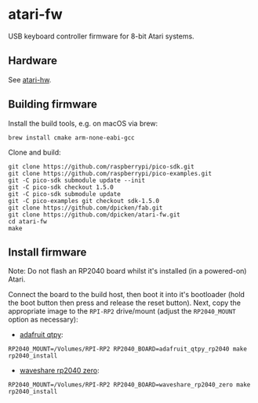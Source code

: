 # atari-fw

USB keyboard controller firmware for 8-bit Atari systems.

## Hardware

See [atari-hw](https://github.com/dpicken/atari-hw).

## Building firmware

Install the build tools, e.g. on macOS via brew:

```
brew install cmake arm-none-eabi-gcc
```

Clone and build:

```
git clone https://github.com/raspberrypi/pico-sdk.git
git clone https://github.com/raspberrypi/pico-examples.git
git -C pico-sdk submodule update --init
git -C pico-sdk checkout 1.5.0
git -C pico-sdk submodule update
git -C pico-examples git checkout sdk-1.5.0
git clone https://github.com/dpicken/fab.git
git clone https://github.com/dpicken/atari-fw.git
cd atari-fw
make
```

## Install firmware

Note: Do not flash an RP2040 board whilst it's installed (in a powered-on) Atari.

Connect the board to the build host, then boot it into it's bootloader (hold the boot button then press and release the reset button).  Next, copy the appropriate image to the `RPI-RP2` drive/mount (adjust the `RP2040_MOUNT` option as necessary):

  - [adafruit qtpy](https://www.adafruit.com/product/4900):
  ```
  RP2040_MOUNT=/Volumes/RPI-RP2 RP2040_BOARD=adafruit_qtpy_rp2040 make rp2040_install
  ```
  - [waveshare rp2040 zero](https://www.waveshare.com/rp2040-zero.htm):
  ```
  RP2040_MOUNT=/Volumes/RPI-RP2 RP2040_BOARD=waveshare_rp2040_zero make rp2040_install
  ```
